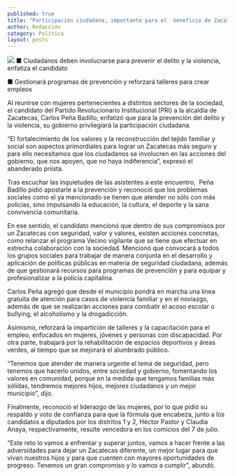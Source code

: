 ```yaml
---
published: true
title: "Participación ciudadana, importante para el  beneficio de Zacatecas, resalta Carlos Peña"
author: Redacción
category: Política
layout: posts
---
```


![](http://i.imgur.com/nPgFBcWm.jpg)
■ Ciudadanos deben involucrarse para prevenir el delito y la violencia, enfatiza el candidato

■ Gestionará programas de prevención y reforzará talleres para crear empleos

Al reunirse con mujeres pertenecientes a distintos sectores de la sociedad, el candidato del Partido Revolucionario Institucional (PRI) a la alcaldía de Zacatecas, Carlos Peña Badillo, enfatizó que para la prevención del delito y la violencia, su gobierno privilegiará la participación ciudadana.

“El fortalecimiento de los valores y la reconstrucción del tejido familiar y social son aspectos primordiales para lograr un Zacatecas más seguro y para ello necesitamos que los ciudadanos se involucren en las acciones del gobierno, que nos apoyen, que no haya indiferencia”, expresó el abanderado priísta.

Tras escuchar las inquietudes de las asistentes a este encuentro,  Peña Badillo pidió apostarle a la prevención y reconoció que los problemas sociales como el ya mencionado se tienen que atender no sólo con más policías, sino impulsando la educación, la cultura, el deporte y la sana convivencia comunitaria.

En ese sentido, el candidato mencionó que dentro de sus compromisos por un Zacatecas con seguridad, valor y valores, existen acciones concretas, como relanzar el programa Vecino vigilante que se tiene que efectuar en estrecha colaboración con la sociedad.
Mencionó que convocará a todos los grupos sociales para trabajar de manera conjunta en el desarrollo y aplicación de políticas públicas en materia de seguridad ciudadana, además de que gestionará recursos para programas de prevención y para equipar y profesionalizar a la policía capitalina.

Carlos Peña agregó que desde el municipio pondrá en marcha una línea gratuita de atención para casos de violencia familiar y en el noviazgo, además de que se realizarán acciones para combatir el acoso escolar o bullying, el alcoholismo y la drogadicción.

Asimismo, reforzará la impartición de talleres y la capacitación para el empleo, enfocados en mujeres, jóvenes y personas con discapacidad. Por otra parte, trabajará por la rehabilitación de espacios deportivos y áreas verdes, al tiempo que se mejorará el alumbrado público.

“Tenemos que atender de manera urgente el tema de seguridad, pero tenemos que hacerlo unidos, entre sociedad y gobierno, fomentando los valores en comunidad, porque en la medida que tengamos familias más sólidas, tendremos mejores hijos, mejores ciudadanos y un mejor municipio”, dijo.

Finalmente, reconoció el liderazgo de las mujeres, por lo que pidió su respaldo y voto de confianza para que la fórmula que encabeza, junto a los candidatos a diputados por los distritos 1 y 2, Héctor Pastor y Claudia Anaya, respectivamente, resulte vencedora en los comicios del 7 de julio.

“Este reto lo vamos a enfrentar y superar juntos, vamos a hacer frente a las adversidades para dejar un Zacatecas diferente, un mejor lugar para que vivan nuestros hijos y para que cuenten con mayores oportunidades de progreso. Tenemos un gran compromiso y lo vamos a cumplir”, abundó.
